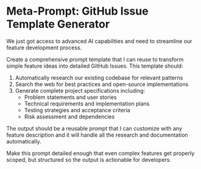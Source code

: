 # Meta-Prompt: GitHub Issue Template Generator

We just got access to advanced AI capabilities and need to streamline our feature development process.

Create a comprehensive prompt template that I can reuse to transform simple feature ideas into detailed GitHub Issues. This template should:

1. Automatically research our existing codebase for relevant patterns
2. Search the web for best practices and open-source implementations
3. Generate complete project specifications including:
   - Problem statements and user stories
   - Technical requirements and implementation plans
   - Testing strategies and acceptance criteria
   - Risk assessment and dependencies

The output should be a reusable prompt that I can customize with any feature description and it will handle all the research and documentation automatically.

Make this prompt detailed enough that even complex features get properly scoped, but structured so the output is actionable for developers.
